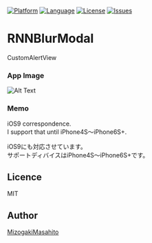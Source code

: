  [![Platform](http://img.shields.io/badge/platform-ios-blue.svg?style=flat
              )](https://developer.apple.com/iphone/index.action)
[![Language](http://img.shields.io/badge/language-Objective–C-brightgreen.svg?style=flat
             )](https://developer.apple.com/jp/documentation/)
[![License](http://img.shields.io/badge/license-MIT-lightgrey.svg?style=flat
            )](http://mit-license.org)
[![Issues](https://img.shields.io/github/issues/MMasahito/MotionGraph.svg?style=flat
           )](https://github.com/MMasahito/MotionGraph/issues?state=open)

# RNNBlurModal

CustomAlertView 


### App Image ###
![Alt Text](https://github.com/MMasahito/RNNBlurModal/blob/master/dev.gif)  

### Memo ###
iOS9 correspondence.  
I support that until iPhone4S〜iPhone6S+.  

iOS9にも対応させています。  
サポートディバイスはiPhone4S〜iPhone6S+です。

## Licence

MIT

## Author

[MizogakiMasahito](https://github.com/MMasahito)